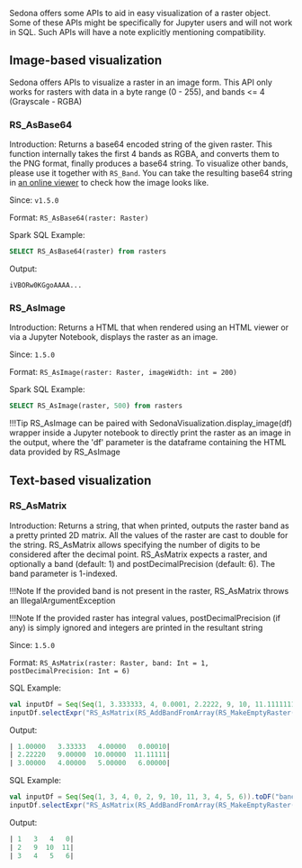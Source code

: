 Sedona offers some APIs to aid in easy visualization of a raster object. Some of these APIs might be specifically for Jupyter users and will not work in SQL. Such APIs will have a note explicitly mentioning compatibility.

## Image-based visualization
Sedona offers APIs to visualize a raster in an image form. This API only works for rasters with data in a byte range (0 - 255), and bands <= 4 (Grayscale - RGBA)

### RS_AsBase64
Introduction: Returns a base64 encoded string of the given raster. This function internally takes the first 4 bands as RGBA, and converts them to the PNG format, finally produces a base64 string. To visualize other bands, please use it together with `RS_Band`. You can take the resulting base64 string in [an online viewer](https://base64-viewer.onrender.com/) to check how the image looks like.

Since: `v1.5.0`

Format: `RS_AsBase64(raster: Raster)`

Spark SQL Example:

```sql
SELECT RS_AsBase64(raster) from rasters
```

Output:

```
iVBORw0KGgoAAAA...
```

### RS_AsImage
Introduction: Returns a HTML that when rendered using an HTML viewer or via a Jupyter Notebook, displays the raster as an image.

Since: `1.5.0`

Format: `RS_AsImage(raster: Raster, imageWidth: int = 200)`

Spark SQL Example:

```sql
SELECT RS_AsImage(raster, 500) from rasters
```

!!!Tip
    RS_AsImage can be paired with SedonaVisualization.display_image(df) wrapper inside a Jupyter notebook to directly print the raster as an image in the output, where the 'df' parameter is the dataframe containing the HTML data provided by RS_AsImage



## Text-based visualization
### RS_AsMatrix

Introduction: Returns a string, that when printed, outputs the raster band as a pretty printed 2D matrix. All the values of the raster are cast to double for the string. RS_AsMatrix allows specifying the number of digits to be considered after the decimal point.
RS_AsMatrix expects a raster, and optionally a band (default: 1) and postDecimalPrecision (default: 6). The band parameter is 1-indexed.

!!!Note
    If the provided band is not present in the raster, RS_AsMatrix throws an IllegalArgumentException

!!!Note
    If the provided raster has integral values, postDecimalPrecision (if any) is simply ignored and integers are printed in the resultant string

Since: `1.5.0`

Format: `RS_AsMatrix(raster: Raster, band: Int = 1, postDecimalPrecision: Int = 6)`

SQL Example: 

```scala
val inputDf = Seq(Seq(1, 3.333333, 4, 0.0001, 2.2222, 9, 10, 11.11111111, 3, 4, 5, 6)).toDF("band")
inputDf.selectExpr("RS_AsMatrix(RS_AddBandFromArray(RS_MakeEmptyRaster(1, 'd', 4, 3, 0, 0, 1, -1, 0, 0, 0), band, 1, 0))").show()
```

Output:
```sql
| 1.00000   3.33333   4.00000   0.00010|
| 2.22220   9.00000  10.00000  11.11111|
| 3.00000   4.00000   5.00000   6.00000|
```

SQL Example:

```scala
val inputDf = Seq(Seq(1, 3, 4, 0, 2, 9, 10, 11, 3, 4, 5, 6)).toDF("band")
inputDf.selectExpr("RS_AsMatrix(RS_AddBandFromArray(RS_MakeEmptyRaster(1, 'i', 4, 3, 0, 0, 1, -1, 0, 0, 0), band, 1, 0))").show()
```

Output:
```sql
| 1   3   4   0|
| 2   9  10  11|
| 3   4   5   6|
```

